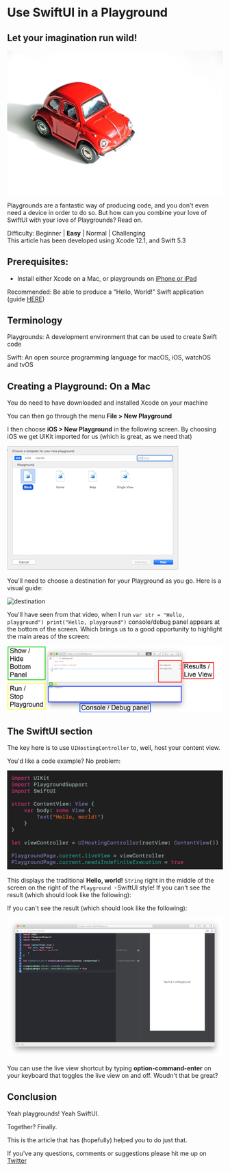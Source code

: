# Use SwiftUI in a Playground
## Let your imagination run wild!

![Photo by Mink Mingle on Unsplash](Images/0*BfpFNWklTArh1L6d.jpeg)<br/>

Playgrounds are a fantastic way of producing code, and you don't even need a device in order to do so.
But how can you combine your love of SwiftUI with your love of Playgrounds? Read on.

Difficulty: Beginner | **Easy** | Normal | Challenging<br/>
This article has been developed using Xcode 12.1, and Swift 5.3

## Prerequisites:
* Install either Xcode on a Mac, or playgrounds on [iPhone or iPad](https://medium.com/r/?url=https%3A%2F%2Fapps.apple.com%2Fsg%2Fapp%2Fswift-playgrounds%2Fid908519492)

Recommended: Be able to produce a "Hello, World!" Swift application (guide [HERE](https://medium.com/@stevenpcurtis.sc/your-first-swift-application-without-a-mac-79598ad839f8))

## Terminology
Playgrounds: A development environment that can be used to create Swift code

Swift: An open source programming language for macOS, iOS, watchOS and tvOS

## Creating a Playground: On a Mac

You do need to have downloaded and installed Xcode on your machine

You can then go through the menu **File > New Playground**

I then choose **iOS > New Playground** in the following screen. By choosing iOS we get UIKit imported for us (which is great, as we need that)

![open](Images/Open.png)<br/>

You'll need to choose a destination for your Playground as you go. Here is a visual guide:

![destination](Images/destination.gif)<br/>

You'll have seen from that video, when I run `var str = "Hello, playground") print("Hello, playground")` console/debug panel appears at the bottom of the screen. Which brings us to a good opportunity to highlight the main areas of the screen:

![areas](Images/areas.png)<br/>

## The SwiftUI section
The key here is to use `UIHostingController` to, well, host your content view.

You'd like a code example? No problem:

![swiftuiplayground](Images/swiftuiplayground.png)<br/>

This displays the traditional **Hello, world!** `String` right in the middle of the screen on the right of the `Playground `- SwiftUI style!
If you can't see the result (which should look like the following):

If you can't see the result (which should look like the following):

![sshot](Images/sshot.png)<br/>

You can use the live view shortcut by typing **option-command-enter** on your keyboard that toggles the live view on and off. Woudn't that be great?

## Conclusion
Yeah playgrounds! Yeah SwiftUI.

Together? Finally.

This is the article that has (hopefully) helped you to do just that.

If you've any questions, comments or suggestions please hit me up on [Twitter](https://medium.com/r/?url=https%3A%2F%2Ftwitter.com%2Fstevenpcurtis)


